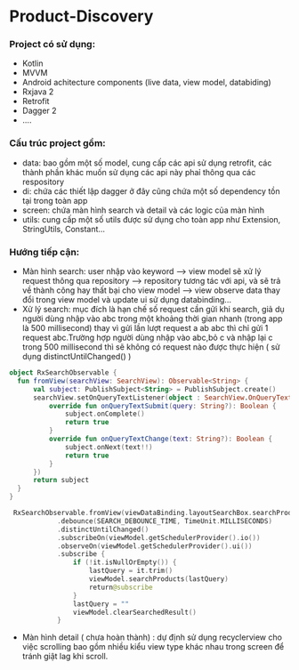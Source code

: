 # Product-Discovery
### Project có sử dụng:
* Kotlin
* MVVM
* Android achitecture components (live data, view model, databiding)
* Rxjava 2
* Retrofit
* Dagger 2
* ....
### Cấu trúc project gồm:
* data: bao gồm một số model, cung cấp các api sử dụng retrofit, các thành phần khác muốn sử dụng các api này phaỉ thông qua các respository
* di: chứa các thiết lập dagger ở đây cũng chứa một số dependency tồn tại trong toàn app
* screen: chứa màn hình search và detail và các logic của màn hình
* utils: cung cấp một số utils được sử dụng cho toàn app như Extension, StringUtils, Constant...
### Hướng tiếp cận:
- Màn hình search: user nhập vào keyword --> view model sẽ xử lý request thông qua repository --> repository tương tác với api, và sẽ trả về thành công hay thất bại cho view model --> view observe data thay đổi trong view model và update ui sử dụng databinding...
- Xử lý search: mục đích là hạn chế số request cần gửi khi search, giả dụ người dùng nhập vào abc trong một khoảng thời gian nhanh (trong app là 500 millisecond) thay vì gửi lần lượt request a ab abc  thì chỉ gửi 1 request abc.Trường hợp người dùng nhập vào abc,bỏ c và nhập lại c trong 500 millisecond thì sẽ không có request nào được thực hiện ( sử dụng distinctUntilChanged() )

```kotlin
object RxSearchObservable {
  fun fromView(searchView: SearchView): Observable<String> {
      val subject: PublishSubject<String> = PublishSubject.create()
      searchView.setOnQueryTextListener(object : SearchView.OnQueryTextListener {
          override fun onQueryTextSubmit(query: String?): Boolean {
              subject.onComplete()
              return true
          }
          override fun onQueryTextChange(text: String?): Boolean {
              subject.onNext(text!!)
              return true
          }
      })
      return subject
  }
}

 RxSearchObservable.fromView(viewDataBinding.layoutSearchBox.searchProduct)
            .debounce(SEARCH_DEBOUNCE_TIME, TimeUnit.MILLISECONDS)
            .distinctUntilChanged()
            .subscribeOn(viewModel.getSchedulerProvider().io())
            .observeOn(viewModel.getSchedulerProvider().ui())
            .subscribe {
                if (!it.isNullOrEmpty()) {
                    lastQuery = it.trim()
                    viewModel.searchProducts(lastQuery)
                    return@subscribe
                }
                lastQuery = ""
                viewModel.clearSearchedResult()
            }
``` 
- Màn hình detail ( chưa hoàn thành) : dự định sử dụng recyclerview cho việc scrolling bao gồm nhiều kiểu view type khác nhau trong screen để tránh giật lag khi scroll.

